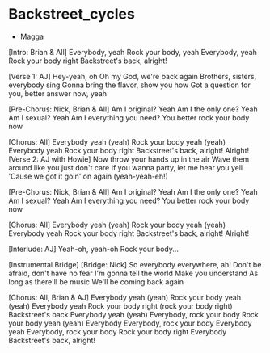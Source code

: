 # Backstreet_cycles

- Magga

[Intro: Brian & All]
Everybody, yeah
Rock your body, yeah
Everybody, yeah
Rock your body right
Backstreet's back, alright!

[Verse 1: AJ]
Hey-yeah, oh
Oh my God, we're back again
Brothers, sisters, everybody sing
Gonna bring the flavor, show you how
Got a question for you, better answer now, yeah

[Pre-Chorus: Nick, Brian & All]
Am I original? Yeah
Am I the only one? Yeah
Am I sexual? Yeah
Am I everything you need?
You better rock your body now

[Chorus: All]
Everybody yeah (yeah)
Rock your body yeah (yeah)
Everybody yeah
Rock your body right
Backstreet's back, alright!
Alright!
[Verse 2: AJ with Howie]
Now throw your hands up in the air
Wave them around like you just don't care
If you wanna party, let me hear you yell
'Cause we got it goin' on again (yeah-yeah-eh!)

[Pre-Chorus: Nick, Brian & All]
Am I original? Yeah
Am I the only one? Yeah
Am I sexual? Yeah
Am I everything you need?
You better rock your body now

[Chorus: All]
Everybody yeah (yeah)
Rock your body yeah (yeah)
Everybody yeah
Rock your body right
Backstreet's back, alright!
Alright!

[Interlude: AJ]
Yeah-oh, yeah-oh
Rock your body...

[Instrumental Bridge]
[Bridge: Nick]
So everybody everywhere, ah!
Don't be afraid, don't have no fear
I'm gonna tell the world
Make you understand
As long as there'll be music
We'll be coming back again

[Chorus: All, Brian & AJ]
Everybody yeah (yeah)
Rock your body yeah (yeah)
Everybody yeah
Rock your body right (rock your body right)
Backstreet's back
Everybody yeah (yeah)
Everybody, rock your body
Rock your body yeah (yeah)
Everybody
Everybody, rock your body
Everybody yeah
Everybody, rock your body
Rock your body right
Everybody
Backstreet's back, alright!
